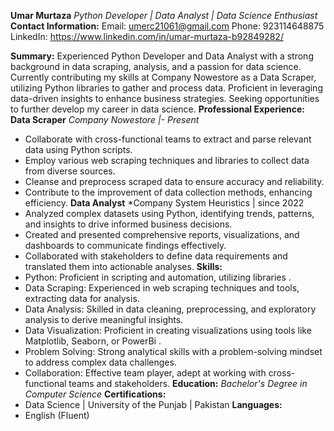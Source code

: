 **Umar Murtaza**
*Python Developer | Data Analyst | Data Science Enthusiast*
**Contact Information:**
Email: umerc21061@gmail.com
Phone: 923114648875
LinkedIn: https://www.linkedin.com/in/umar-murtaza-b92849282/

**Summary:**
Experienced Python Developer and Data Analyst with a strong background in data scraping, analysis, and a passion for data science.
Currently contributing my skills at Company Nowestore as a Data Scraper, utilizing Python libraries to gather and process data.
Proficient in leveraging data-driven insights to enhance business strategies. Seeking opportunities to further develop my career in data science.
**Professional Experience:**
**Data Scraper**
*Company Nowestore |- Present*
- Collaborate with cross-functional teams to extract and parse relevant data using Python scripts.
- Employ various web scraping techniques and libraries to collect data from diverse sources.
- Cleanse and preprocess scraped data to ensure accuracy and reliability.
- Contribute to the improvement of data collection methods, enhancing efficiency.
**Data Analyst**
*Company System Heuristics | since 2022
- Analyzed complex datasets using Python, identifying trends, patterns, and insights to drive informed business decisions.
- Created and presented comprehensive reports, visualizations, and dashboards to communicate findings effectively.
- Collaborated with stakeholders to define data requirements and translated them into actionable analyses.
**Skills:**
- Python: Proficient in scripting and automation, utilizing libraries .
- Data Scraping: Experienced in web scraping techniques and tools, extracting data for analysis.
- Data Analysis: Skilled in data cleaning, preprocessing, and exploratory analysis to derive meaningful insights.
- Data Visualization: Proficient in creating visualizations using tools like Matplotlib, Seaborn, or PowerBi .
- Problem Solving: Strong analytical skills with a problem-solving mindset to address complex data challenges.
- Collaboration: Effective team player, adept at working with cross-functional teams and stakeholders.
**Education:**
*Bachelor's Degree in Computer Science*
**Certifications:**
- Data Science | University of the Punjab | Pakistan
**Languages:**
- English (Fluent)
